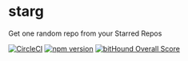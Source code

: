 # starg
Get one random repo from your Starred Repos

[![CircleCI](https://circleci.com/gh/chetanraj/starg.svg?style=svg)](https://circleci.com/gh/chetanraj/starg) [![npm version](https://badge.fury.io/js/starg.svg)](https://badge.fury.io/js/starg) [![bitHound Overall Score](https://www.bithound.io/github/chetanraj/starg/badges/score.svg)](https://www.bithound.io/github/chetanraj/starg)
